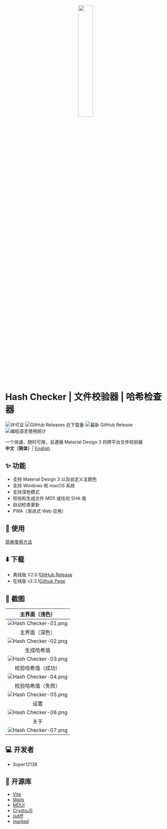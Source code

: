 <p align="center">
    <img src="https://cdn.jsdelivr.net/gh/Super12138/Hash-Checker@fd35e8a/build/appicon.svg" width="30%">
</p>

# Hash Checker | 文件校验器 | 哈希检查器
![许可证](https://img.shields.io/github/license/Super12138/Hash-Checker?style=flat-square)
![GitHub Releases 总下载量](https://img.shields.io/github/downloads/Super12138/Hash-Checker/total?style=flat-square)
![最新 GitHub Release](https://img.shields.io/github/v/release/Super12138/Hash-Checker?style=flat-square)
![编程语言使用统计](https://img.shields.io/github/languages/count/Super12138/Hash-Checker?style=flat-square)

一个快速、随时可用，且遵循 Material Design 3 的跨平台文件校验器
<br>
<strong>中文（简体）</strong>| [English](README_EN.md)

## ✨ 功能
- 支持 Material Design 3 以及自定义主题色
- 支持 Windows 和 macOS 系统
- 支持深色模式
- 校验和生成文件 MD5 或任何 SHA 值
- 自动检查更新
- PWA（渐进式 Web 应用）

## 📒 使用
[简单使用方法](https://super12138.github.io/hschecker/use.html)

## ⬇️ 下载
- 离线版 V2.0.1[GitHub Release](https://github.com/Super12138/Hash-Checker/releases) 
- 在线版 v2.2.1[Github Page](https://super12138.github.io/Hash-Checker/)

## 📸 截图

|             主界面（浅色）          |
| :----------------------------------------------------------: |
|   ![Hash Checker-01.png](https://s2.loli.net/2023/06/30/qoWMl7spyhOGuCt.png) |
|             主界面（深色）          |
|   ![Hash Checker-02.png](https://s2.loli.net/2023/06/30/nXaENxWC6q8riAS.png) |
|             生成哈希值              |
|   ![Hash Checker-03.png](https://s2.loli.net/2023/06/30/FskYWonwH4eEQ1q.png) |
|             校验哈希值（成功）       |
|   ![Hash Checker-04.png](https://s2.loli.net/2023/06/30/a7iQfP93bLn1EuI.png) |
|             校验哈希值（失败）       |
|   ![Hash Checker-05.png](https://s2.loli.net/2023/06/30/aSPDYW6dyocktl8.png) |
|             设置                    |
|   ![Hash Checker-06.png](https://s2.loli.net/2023/06/30/IuAUpx5Zl12nfc6.png) |
|             关于                    |
|   ![Hash Checker-07.png](https://s2.loli.net/2023/06/30/KhWM5aHDVBt6T4r.png) |

## 💻 开发者
- Super12138

## 🚀 开源库
- [Vite](https://github.com/vitejs/vite)
- [Wails](https://github.com/wailsapp/wails)
- [MDUI](https://github.com/zdhxiong/mdui)
- [CryptoJS](https://github.com/brix/crypto-js)
- [jsdiff](https://github.com/kpdecker/jsdiff)
- [marked](https://github.com/markedjs/marked)
